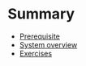 # Summary

- [Prerequisite](./Prerequisite_1.md)
- [System overview](./System_overview_2.md)
- [Exercises](Exercises.md)